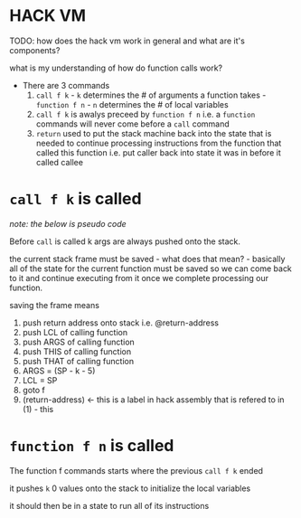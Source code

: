 # HACK VM



TODO: how does the hack vm work in general and what are it's components?



what is my understanding of how do function calls work?


- There are 3 commands 
    1. `call f k` - `k` determines the # of arguments a function takes - `function f n` - `n` determines the # of local variables
    2. `call f k` is awalys preceed by `function f n` i.e. a `function` commands will never come before a `call` command
    3. `return` used to put the stack machine back into the state that is needed to continue processing instructions from the function that called this function i.e. put caller back into state it was in before it called callee 


# `call f k` is  called

_note: the below is pseudo code_

Before `call` is called k args are always pushed onto the stack.


the current stack frame must be saved - what does that mean?
    - basically all of the state for the current function must be saved so we can come back to it and continue executing from it once we complete processing our function.

saving the frame means

1. push return address onto stack i.e. @return-address
2. push LCL of calling function
3. push ARGS of calling function
4. push THIS of calling function
5. push THAT of calling function
6. ARGS = (SP - k - 5)
7. LCL = SP
8. goto f
9. (return-address) <- this is a label in hack assembly that is refered to in (1) - this 


# `function f n` is called

The function f commands starts where the previous `call f k` ended


it pushes `k` 0 values onto the stack to initialize the local variables

it should then be in a state to run all of its instructions


















